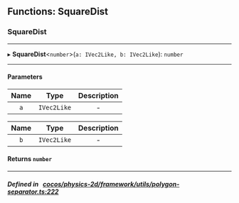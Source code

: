 ## Functions: SquareDist

### SquareDist


___
▸ **SquareDist**<`number`\>(`a: IVec2Like, b: IVec2Like`): `number`
___


#### Parameters

| Name | Type | Description |
| :------: | :------: | :------: |
| `a` | `IVec2Like` | - |

| Name | Type | Description |
| :------: | :------: | :------: |
| `b` | `IVec2Like` | - |


#### Returns `number` 
___


##### Defined in &nbsp;   [cocos/physics-2d/framework/utils/polygon-separator.ts:222](https://github.com/cocos-creator/engine/blob/c7bf6b8a9/cocos/physics-2d/framework/utils/polygon-separator.ts#L222)&nbsp;
